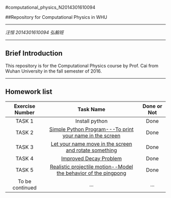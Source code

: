 #computational_physics_N2014301610094

##Repository for Computational Physics in WHU

---

*汪恒 2014301610094 弘毅班*

---
**Brief Introduction**
---
This repository is for the Computational Physics course by Prof. Cai from Wuhan University in the fall semester of 2016.

---
**Homework list**
---
| Exercise Number      |  Task Name   |  Done or Not  |
| :--------:   | :-----:  | :----:  |
| TASK 1  |   Install python  |  Done  |
| TASK 2  |   [ Simple Python Program---To print your name in the screen](https://github.com/HenryWang96/compuational_physics_N2014301610094/blob/master/Task%201%20A%20simple%20python%20program) | Done |
| TASK 3  | [Let your name move in the screen and rotate something](https://www.zybuluo.com/whu/note/511306) | Done|
| TASK 4  | [Improved Decay Problem](https://www.zybuluo.com/whu/note/494059)| Done |
| TASK 5  | [Realistic projectile motion--Model the behavior of the pingpong](https://www.zybuluo.com/whu/note/533389)| Done |
|To be continued|...|...|
